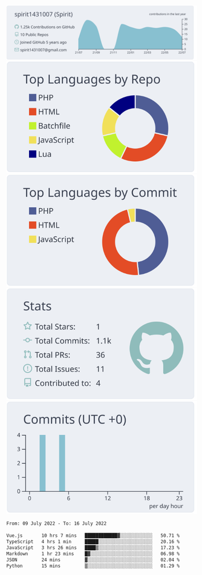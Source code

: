 [![](https://raw.githubusercontent.com/spirit1431007/spirit1431007/master/profile-summary-card-output/nord_bright/0-profile-details.svg)](https://git.io/spiritx)
[![](https://raw.githubusercontent.com/spirit1431007/spirit1431007/master/profile-summary-card-output/nord_bright/1-repos-per-language.svg)](https://git.io/spiritx) [![](https://raw.githubusercontent.com/spirit1431007/spirit1431007/master/profile-summary-card-output/nord_bright/2-most-commit-language.svg)](https://git.io/spiritx)
[![](https://raw.githubusercontent.com/spirit1431007/spirit1431007/master/profile-summary-card-output/nord_bright/3-stats.svg)](https://git.io/spiritx) [![](https://raw.githubusercontent.com/spirit1431007/spirit1431007/master/profile-summary-card-output/nord_bright/4-productive-time.svg)](https://git.io/spiritx)

<!--START_SECTION:waka-->

```text
From: 09 July 2022 - To: 16 July 2022

Vue.js       10 hrs 7 mins   ████████████▓░░░░░░░░░░░░   50.71 %
TypeScript   4 hrs 1 min     █████░░░░░░░░░░░░░░░░░░░░   20.16 %
JavaScript   3 hrs 26 mins   ████▒░░░░░░░░░░░░░░░░░░░░   17.23 %
Markdown     1 hr 23 mins    █▓░░░░░░░░░░░░░░░░░░░░░░░   06.98 %
JSON         24 mins         ▓░░░░░░░░░░░░░░░░░░░░░░░░   02.04 %
Python       15 mins         ▒░░░░░░░░░░░░░░░░░░░░░░░░   01.29 %
```

<!--END_SECTION:waka-->
